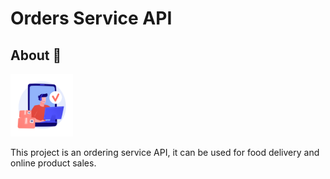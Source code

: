 <div> 
  <h1>Orders Service API</h1>
  <div display="ïnline_block"> <h2>About 📕</h2>
    <img height="100" width="100" src= "./assets\20943863.jpg">
    <p>This project is an ordering service API, it can be used for food delivery and online product sales.</p>
  </div>
</div>
 
